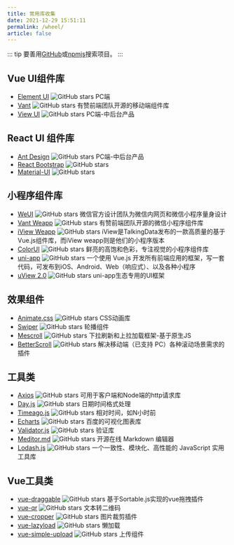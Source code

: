 ```yaml
---
title: 常用库收集
date: 2021-12-29 15:51:11
permalink: /wheel/
article: false
---
```


::: tip
要善用[GitHub](https://github.com/)或[npmjs](https://www.npmjs.com/)搜索项目。
:::

## Vue UI组件库
- [Element UI](https://element.eleme.cn/#/zh-CN) <img src='https://img.shields.io/github/stars/ElemeFE/element' alt='GitHub stars' class="no-zoom"> PC端
- [Vant](https://youzan.github.io/vant/#/zh-CN/) <img src='https://img.shields.io/github/stars/youzan/vant' alt='GitHub stars' class="no-zoom"> 有赞前端团队开源的移动端组件库
- [View UI](https://www.iviewui.com/) <img src='https://img.shields.io/github/stars/view-design/ViewUI' alt='GitHub stars' class="no-zoom"> PC端-中后台产品

## React UI 组件库
- [Ant Design](https://ant.design/) <img src='https://img.shields.io/github/stars/ant-design/ant-design' alt='GitHub stars' class="no-zoom"> PC端-中后台产品
- [React Bootstrap](https://react-bootstrap.github.io/) <img src='https://img.shields.io/github/stars/react-bootstrap/react-bootstrap' alt='GitHub stars' class="no-zoom">
- [Material-UI](https://material-ui.com/) <img src='https://img.shields.io/github/stars/mui-org/material-ui' alt='GitHub stars' class="no-zoom">

## 小程序组件库
- [WeUI](https://github.com/Tencent/weui-wxss) <img src='https://img.shields.io/github/stars/Tencent/weui-wxss' alt='GitHub stars' class="no-zoom"> 微信官方设计团队为微信内网页和微信小程序量身设计
- [Vant Weapp](https://weapp.iviewui.com/) <img src='https://img.shields.io/github/stars/youzan/vant-weapp' alt='GitHub stars' class="no-zoom"> 有赞前端团队开源的微信小程序组件库
- [iView Weapp](https://weapp.iviewui.com/) <img src='https://img.shields.io/github/stars/TalkingData/iview-weapp' alt='GitHub stars' class="no-zoom"> iView是TalkingData发布的一款高质量的基于Vue.js组件库，而iView weapp则是他们的小程序版本
- [ColorUI](https://weapp.iviewui.com/) <img src='https://img.shields.io/github/stars/weilanwl/ColorUI' alt='GitHub stars' class="no-zoom"> 鲜亮的高饱和色彩，专注视觉的小程序组件库
- [uni-app](https://uniapp.dcloud.io/) <img src='https://img.shields.io/github/stars/dcloudio/uni-app' alt='GitHub stars' class="no-zoom"> 一个使用 Vue.js 开发所有前端应用的框架，写一套代码，可发布到iOS、Android、Web（响应式）、以及各种小程序
- [uView 2.0](https://www.uviewui.com/components/intro.html) <img src='https://img.shields.io/github/stars/umicro/uView2.0' alt='GitHub stars' class="no-zoom"> uni-app生态专用的UI框架


## 效果组件
- [Animate.css](https://animate.style/) <img src='https://img.shields.io/github/stars/animate-css/animate.css' alt='GitHub stars' class="no-zoom"> CSS动画库
- [Swiper](https://www.swiper.com.cn/) <img src='https://img.shields.io/github/stars/nolimits4web/swiper' alt='GitHub stars' class="no-zoom"> 轮播组件
- [Mescroll](http://www.mescroll.com) <img src='https://img.shields.io/github/stars/mescroll/mescroll' alt='GitHub stars' class="no-zoom"> 下拉刷新和上拉加载框架-基于原生JS
- [BetterScroll](https://better-scroll.github.io/docs/zh-CN/guide/)  <img src='https://img.shields.io/github/stars/ustbhuangyi/better-scroll' alt='GitHub stars' class="no-zoom"> 解决移动端（已支持 PC）各种滚动场景需求的插件

## 工具类
- [Axios](https://github.com/axios/axios) <img src='https://img.shields.io/github/stars/axios/axios' alt='GitHub stars' class="no-zoom"> 可用于客户端和Node端的http请求库
- [Day.js](https://github.com/iamkun/dayjs) <img src='https://img.shields.io/github/stars/iamkun/dayjs' alt='GitHub stars' class="no-zoom"> 日期时间格式处理
- [Timeago.js](https://github.com/hustcc/timeago.js) <img src='https://img.shields.io/github/stars/hustcc/timeago.js' alt='GitHub stars' class="no-zoom"> 相对时间，如N小时前
- [Echarts](https://echarts.apache.org/zh/index.html) <img src='https://img.shields.io/github/stars/apache/echarts' alt='GitHub stars' class="no-zoom"> 百度的可视化图表库
- [Validator.js](https://github.com/validatorjs/validator.js) <img src='https://img.shields.io/github/stars/validatorjs/validator.js' alt='GitHub stars' class="no-zoom"> 验证库
- [Meditor.md](https://pandao.github.io/editor.md/) <img src='https://img.shields.io/github/stars/pandao/editor.md' alt='GitHub stars' class="no-zoom"> 开源在线 Markdown 编辑器
- [Lodash.js](https://www.lodashjs.com/) <img src='https://img.shields.io/github/stars/lodash/lodash' alt='GitHub stars' class="no-zoom"> 一个一致性、模块化、高性能的 JavaScript 实用工具库

 ## Vue工具类
- [vue-draggable](https://www.itxst.com/vue-draggable/tutorial.html) <img src='https://img.shields.io/github/stars/SortableJS/Vue.Draggable' alt='GitHub stars' class="no-zoom"> 基于Sortable.js实现的vue拖拽插件
- [vue-qr](https://github.com/Binaryify/vue-qr) <img src='https://img.shields.io/github/stars/Binaryify/vue-qr' alt='GitHub stars' class="no-zoom"> 文本转二维码
- [vue-cropper](https://github.com/xyxiao001/vue-cropper) <img src='https://img.shields.io/github/stars/xyxiao001/vue-cropper' alt='GitHub stars' class="no-zoom"> 图片裁剪插件
- [vue-lazyload](https://github.com/hilongjw/vue-lazyload) <img src='https://img.shields.io/github/stars/hilongjw/vue-lazyload' alt='GitHub stars' class="no-zoom"> 懒加载
- [vue-simple-upload](https://github.com/saivarunk/vue-simple-upload) <img src='https://img.shields.io/github/stars/saivarunk/vue-simple-upload' alt='GitHub stars' class="no-zoom"> 上传组件
